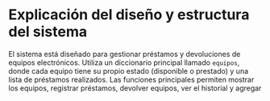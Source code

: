 # Explicación del diseño y estructura del sistema

El sistema está diseñado para gestionar préstamos y devoluciones de equipos electrónicos. Utiliza un diccionario principal llamado `equipos`, donde cada equipo tiene su propio estado (disponible o prestado) y una lista de préstamos realizados. Las funciones principales permiten mostrar los equipos, registrar préstamos, devolver equipos, ver el historial y agregar
